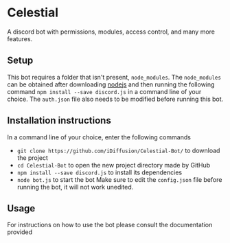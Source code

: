 # Celestial
A discord bot with permissions, modules, access control, and many more features.

## Setup
This bot requires a folder that isn't present, `node_modules`. The `node_modules` can be obtained after downloading [nodejs](https://nodejs.org/en/) and then running the following command `npm install --save discord.js` in a command line of your choice. The `auth.json` file also needs to be modified before running this bot.

## Installation instructions
In a command line of your choice, enter the following commands
- `git clone https://github.com/iDiffusion/Celestial-Bot/` to download the project
- `cd Celestial-Bot` to open the new project directory made by GitHub
- `npm install --save discord.js` to install its dependencies
- `node bot.js` to start the bot
Make sure to edit the `config.json` file before running the bot, it will not work unedited.

## Usage
For instructions on how to use the bot please consult the documentation provided

